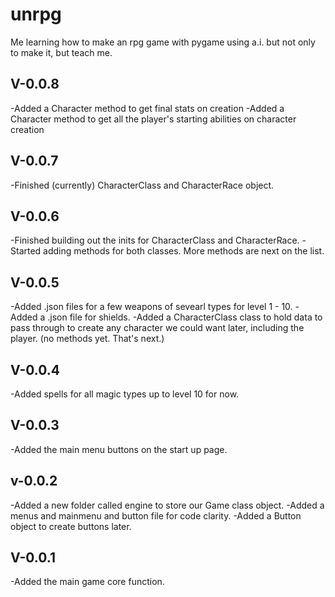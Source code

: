 # unrpg
Me learning how to make an rpg game with pygame using a.i. but not only to make it, but teach me.

V-0.0.8
---
-Added a Character method to get final stats on creation
-Added a Character method to get all the player's starting abilities on character creation

V-0.0.7
---
-Finished (currently) CharacterClass and CharacterRace object.

V-0.0.6
---
-Finished building out the inits for CharacterClass and CharacterRace.
-Started adding methods for both classes. More methods are next on the list.

V-0.0.5
---
-Added .json files for a few weapons of sevearl types for level 1 - 10.
-Added a .json file for shields.
-Added a CharacterClass class to hold data to pass through to create any character we could want later, including the player. (no methods yet. That's next.)

V-0.0.4
---
-Added spells for all magic types up to level 10 for now.

V-0.0.3
---
-Added the main menu buttons on the start up page.

v-0.0.2
---
-Added a new folder called engine to store our Game class object.
-Added a menus and mainmenu and button file for code clarity.
-Added a Button object to create buttons later.

V-0.0.1
---
-Added the main game core function.